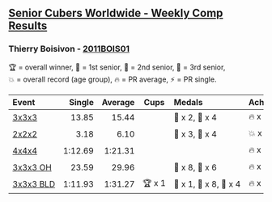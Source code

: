 <style>table {white-space: nowrap;}</style>

## [Senior Cubers Worldwide - Weekly Comp Results](/scw-comp/results/)
### Thierry Boisivon - [2011BOIS01](https://www.worldcubeassociation.org/persons/2011BOIS01)

<span style="white-space: nowrap;">🏆 = overall winner</span>, <span style="white-space: nowrap;">🥇 = 1st senior</span>, <span style="white-space: nowrap;">🥈 = 2nd senior</span>, <span style="white-space: nowrap;">🥉 = 3rd senior</span>, <span style="white-space: nowrap;">💥 = overall record (age group)</span>, <span style="white-space: nowrap;">🔥 = PR average</span>, <span style="white-space: nowrap;">⚡ = PR single</span>.

| Event | Single | Average | Cups | Medals | Achievements|
| :-- | --: | --: | :--: | :-- | :-- |
| [3x3x3](333.md) | 13.85 | 15.44 |  | 🥈 x 2, 🥉 x 4 | 🔥 x 3, ⚡ x 6 |
| [2x2x2](222.md) | 3.18 | 6.10 |  | 🥈 x 3, 🥉 x 4 | 💥 x 1, 🔥 x 3, ⚡ x 5 |
| [4x4x4](444.md) | 1:12.69 | 1:21.31 |  |  | 🔥 x 2, ⚡ x 3 |
| [3x3x3 OH](333oh.md) | 23.59 | 29.96 |  | 🥈 x 8, 🥉 x 6 | 🔥 x 7, ⚡ x 3 |
| [3x3x3 BLD](333bf.md) | 1:11.93 | 1:31.27 | 🏆 x 1 | 🥇 x 1, 🥈 x 8, 🥉 x 4 | 🔥 x 3, ⚡ x 2 |

<!-- Global site tag (gtag.js) - Google Analytics -->
<script async src="https://www.googletagmanager.com/gtag/js?id=UA-86348435-3"></script>
<script>window.dataLayer = window.dataLayer || []; function gtag() {dataLayer.push(arguments);} gtag('js', new Date()); gtag('config', 'UA-86348435-3');</script>

